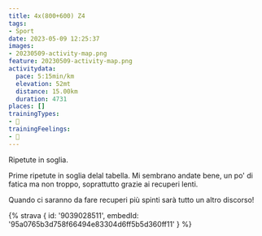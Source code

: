 ```yaml
---
title: 4x(800+600) Z4
tags:
- Sport
date: 2023-05-09 12:25:37
images:
- 20230509-activity-map.png
feature: 20230509-activity-map.png
activitydata:
  pace: 5:15min/km
  elevation: 52mt
  distance: 15.00km
  duration: 4731
places: []
trainingTypes:
- 🔴
trainingFeelings:
- 🙂
---
```


Ripetute in soglia.
<!--more--> 
[//]: # ({% figure { src: '20230509-activity-map.png', title: 'map' } %})
Prime ripetute in soglia delal tabella.
Mi sembrano andate bene, un po' di fatica ma non troppo, soprattutto grazie ai recuperi lenti.

Quando ci saranno da fare recuperi più spinti sarà tutto un altro discorso!

{% strava { id: '9039028511', embedId: '95a0765b3d758f66494e83304d6ff5b5d360ff11' } %}